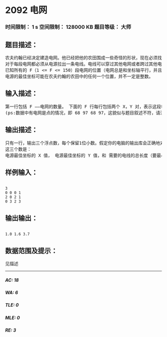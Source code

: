 # 2092 电网   
### 时间限制： 1 s     空间限制： 128000 KB     题目等级： 大师  
## 题目描述：  

<pre>
农夫约翰已经决定建造电网。他已经把他的农田围成一些奇怪的形状，现在必须找出安放电源的最佳位置。
对于每段电网都必须从电源拉出一条电线。电线可以穿过其他电网或者跨过其他电线。电线能够以任意角度铺设，从电源连接到一段电网的任意一点上（也就是，这段电网的端点上或者在其之间的任意一点上）。这里所说的“一段电网”指的是呈一条线段状的电网，并不是连在一起的几段电网。若几段电网连在一起，那么也要分别给这些电网提供电力。
已知所有的 F（1 <= F <= 150）段电网的位置（电网总是和坐标轴平行，并且端点的坐标总是整数，0 <= X,Y <= 100）。你的程序要计算连接电源和每段电网所需的电线的最小总长度，还有电源的最佳坐标。
电源的最佳坐标可能在农夫约翰的农田中的任何一个位置，并不一定是整数。
</pre>
  
  
## 输入描述：  

<pre>
第一行包括 F ——电网的数量。 下面的 F 行每行包括两个 X，Y 对，表示这段电网的两个端点。
(ps:数据中有电网是点的情况，即 68 97 68 97，这貌似与题目叙述不符，请注意 //from Error)（路人甲：貌似照做就行了，不用管，。。。）
</pre>
  
  
## 输出描述：  

<pre>
只有一行，输出三个浮点数，每个保留1位小数。假定你的电脑的输出库会正确地对小数进行四舍五入。
这三个数是：
电源最佳坐标的 X 值， 电源最佳坐标的 Y 值，和 需要的电线的总长度（要最小）。
</pre>
  
  
## 样例输入：  

<pre><code>
3
0 0 0 1
2 0 2 1
0 3 2 3
</code></pre>
  
  
## 输出输出：  

<pre><code>
1.0 1.6 3.7
</code></pre>
  
  
## 数据范围及提示：  

<pre>
见描述
</pre>
  
  
***  

##### AC: 18  
##### WA: 6  
##### TLE: 0  
##### MLE: 0  
##### RE: 3  
